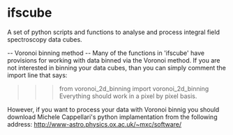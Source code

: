 # ifscube
A set of python scripts and functions to analyse and process integral field spectroscopy data cubes.


 -- Voronoi binning method --
Many of the functions in 'ifscube' have provisions for working with data
binned via the Voronoi method. If you are not interested in binning your
data cubes, than you can simply comment the import line that says:
>>> from voronoi_2d_binning import voronoi_2d_binning
Everything should work in a pixel by pixel basis.

However, if you want to process your data with Voronoi binnig you
should download Michele Cappellari's python implamentation from the
following address:
  http://www-astro.physics.ox.ac.uk/~mxc/software/
